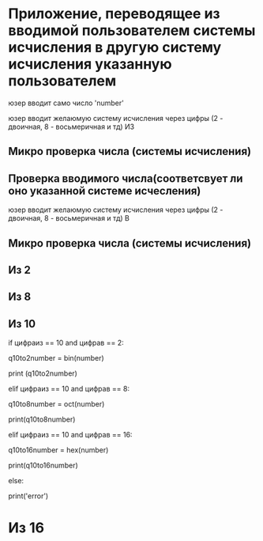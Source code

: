 # Приложение, переводящее из вводимой пользователем системы исчисления в другую систему исчисления указанную пользователем

юзер вводит само число 'number'

юзер вводит желаюмую систему исчисления через цифры (2 - двоичная, 8 - восьмеричная и тд) ИЗ

## Микро проверка числа (системы исчисления)
## Проверка вводимого числа(соответсвует ли оно указанной системе исчесления)


юзер вводит желаюмую систему исчисления через цифры (2 - двоичная, 8 - восьмеричная и тд) В


## Микро проверка числа (системы исчисления)


## Из 2


## Из 8


## Из 10


if цифраиз == 10 and цифрав == 2:


 q10to2number = bin(number)


 print (q10to2number)


elif цифраиз == 10 and цифрав == 8:


 q10to8number = oct(number)


 print(q10to8number)


elif цифраиз == 10 and цифрав == 16:


 q10to16number = hex(number)


 print(q10to16number)


else:


 print('error')


# Из 16


